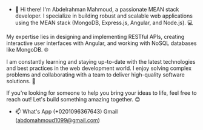- 👋 Hi there! I'm Abdelrahman Mahmoud, a passionate MEAN stack developer. I specialize in building robust and scalable web applications using the MEAN stack (MongoDB, Express.js, Angular, and Node.js). 💻

My expertise lies in designing and implementing RESTful APIs, creating interactive user interfaces with Angular, and working with NoSQL databases like MongoDB. 🌐

I am constantly learning and staying up-to-date with the latest technologies and best practices in the web development world. I enjoy solving complex problems and collaborating with a team to deliver high-quality software solutions. 🚀

If you're looking for someone to help you bring your ideas to life, feel free to reach out! Let's build something amazing together. 😊
- 📫 What's App (+0201096367643)  Gmail (abdomahmoud1099@gmail.com)
